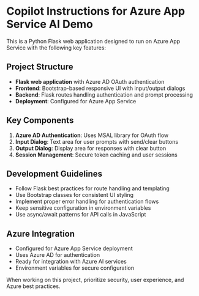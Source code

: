 <!-- Use this file to provide workspace-specific custom instructions to Copilot. For more details, visit https://code.visualstudio.com/docs/copilot/copilot-customization#_use-a-githubcopilotinstructionsmd-file -->

# Copilot Instructions for Azure App Service AI Demo

This is a Python Flask web application designed to run on Azure App Service with the following key features:

## Project Structure
- **Flask web application** with Azure AD OAuth authentication
- **Frontend**: Bootstrap-based responsive UI with input/output dialogs
- **Backend**: Flask routes handling authentication and prompt processing
- **Deployment**: Configured for Azure App Service

## Key Components
1. **Azure AD Authentication**: Uses MSAL library for OAuth flow
2. **Input Dialog**: Text area for user prompts with send/clear buttons
3. **Output Dialog**: Display area for responses with clear button
4. **Session Management**: Secure token caching and user sessions

## Development Guidelines
- Follow Flask best practices for route handling and templating
- Use Bootstrap classes for consistent UI styling
- Implement proper error handling for authentication flows
- Keep sensitive configuration in environment variables
- Use async/await patterns for API calls in JavaScript

## Azure Integration
- Configured for Azure App Service deployment
- Uses Azure AD for authentication
- Ready for integration with Azure AI services
- Environment variables for secure configuration

When working on this project, prioritize security, user experience, and Azure best practices.
